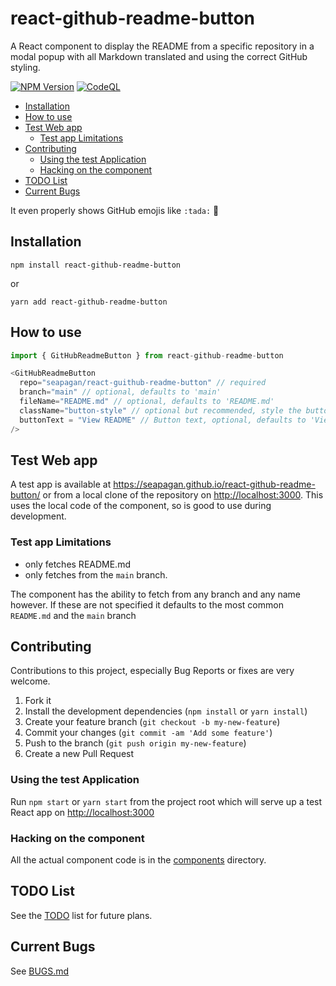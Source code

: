 # react-github-readme-button <!-- omit in toc -->

A React component to display the README from a specific repository in a modal
popup with all Markdown translated and using the correct GitHub styling.

[![NPM Version](https://shields.io/npm/v/react-github-readme-button)](https://www.npmjs.com/package/react-github-readme-button)
[![CodeQL](https://github.com/seapagan/react-github-readme-button/actions/workflows/codeql.yml/badge.svg)](https://github.com/seapagan/react-github-readme-button/actions/workflows/codeql.yml)

- [Installation](#installation)
- [How to use](#how-to-use)
- [Test Web app](#test-web-app)
  - [Test app Limitations](#test-app-limitations)
- [Contributing](#contributing)
  - [Using the test Application](#using-the-test-application)
  - [Hacking on the component](#hacking-on-the-component)
- [TODO List](#todo-list)
- [Current Bugs](#current-bugs)

It even properly shows GitHub emojis like `:tada:` :tada:

## Installation

```console
npm install react-github-readme-button
```

or

```console
yarn add react-github-readme-button
```

## How to use

```javascript
import { GitHubReadmeButton } from react-github-readme-button

<GitHubReadmeButton
  repo="seapagan/react-guithub-readme-button" // required
  branch="main" // optional, defaults to 'main'
  fileName="README.md" // optional, defaults to 'README.md'
  className="button-style" // optional but recommended, style the button
  buttonText = "View README" // Button text, optional, defaults to 'View README'
/>
```

## Test Web app

A test app is available at
<https://seapagan.github.io/react-github-readme-button/> or from a local clone
of the repository on <http://localhost:3000>. This uses the  local code of the
component, so is good to use during development.

### Test app Limitations

- only fetches README.md
- only fetches from the `main` branch.

The component has the ability to fetch from any branch and any name however. If
these are not specified it defaults to the most common `README.md` and the
`main` branch

## Contributing

Contributions to this project, especially Bug Reports or fixes are very welcome.

1. Fork it
2. Install the development dependencies (`npm install` or `yarn install`)
3. Create your feature branch (`git checkout -b my-new-feature`)
4. Commit your changes (`git commit -am 'Add some feature'`)
5. Push to the branch (`git push origin my-new-feature`)
6. Create a new Pull Request

### Using the test Application

Run `npm start` or `yarn start` from the project root which will serve up a test
React app on <http://localhost:3000>

### Hacking on the component

All the actual component code is in the [components](src/components/) directory.

## TODO List

See the [TODO](TODO.md) list for future plans.

## Current Bugs

See [BUGS.md](BUGS.md)
